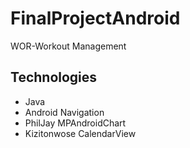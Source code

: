 # FinalProjectAndroid
WOR-Workout Management
## Technologies
* Java
* Android Navigation
* PhilJay MPAndroidChart
* Kizitonwose CalendarView
